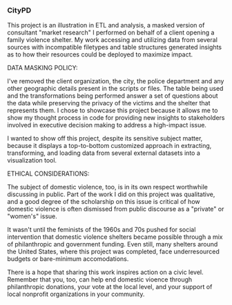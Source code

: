 ### CityPD ###

This project is an illustration in ETL and analysis, a masked version of consultant "market research" I performed on behalf of a client opening a family violence shelter. My work accessing and utilizing data from several sources with incompatible filetypes and table structures generated insights as to how their resources could be deployed to maximize impact.

DATA MASKING POLICY: 

I've removed the client organization, the city, the police department and any other geographic details present in the scripts or files. The table being used and the transformations being performed answer a set of questions about the data while preserving the privacy of the victims and the shelter that represents them. I chose to showcase this project because it allows me to show my thought process in code for providing new insights to stakeholders involved in executive decision making to address a high-impact issue.

I wanted to show off this project, despite its sensitive subject matter, because it displays a top-to-bottom customized approach in extracting, transforming, and loading data from several external datasets into a visualization tool. 

ETHICAL CONSIDERATIONS:

The subject of domestic violence, too, is in its own respect worthwhile discussing in public. Part of the work I did on this project was qualitative, and a good degree of the scholarship on this issue is critical of how domestic violence is often dismissed from public discourse as a "private" or "women's" issue. 

It wasn't until the feminists of the 1960s and 70s pushed for social intervention that domestic violence shelters became possible through a mix of philanthropic and government funding. Even still, many shelters around the United States, where this project was completed, face underresourced budgets or bare-minimum accomodations. 

There is a hope that sharing this work inspires action on a civic level. Remember that you, too, can help end domestic vioence through philanthropic donations, your vote at the local level, and your support of local nonprofit organizations in your community. 
